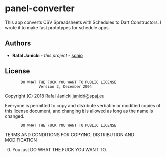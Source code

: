 # panel-converter
This app converts CSV Spreadsheets with Schedules to Dart Constructors. I wrote it to make fast prototypes for schedule apps.

## Authors

* **Rafal Janicki** - *this project* - [spajo](https://github.com/spajo)

## License

           DO WHAT THE FUCK YOU WANT TO PUBLIC LICENSE
                   Version 2, December 2004

Copyright (C) 2018 Rafal Janicki <janicki@spaj.eu>

Everyone is permitted to copy and distribute verbatim or modified
copies of this license document, and changing it is allowed as long
as the name is changed.

           DO WHAT THE FUCK YOU WANT TO PUBLIC LICENSE
  TERMS AND CONDITIONS FOR COPYING, DISTRIBUTION AND MODIFICATION

 0. You just DO WHAT THE FUCK YOU WANT TO.
